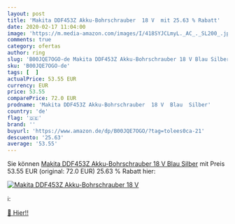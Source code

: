 ```yaml
---
layout: post
title: 'Makita DDF453Z Akku-Bohrschrauber  18 V  mit 25.63 % Rabatt'
date: 2020-02-17 11:04:00
image: 'https://m.media-amazon.com/images/I/418SYJCLmyL._AC_._SL200_.jpg'
comments: true
category: ofertas
author: ring
slug: 'B00JQE7OGO-de Makita DDF453Z Akku-Bohrschrauber 18 V Blau Silber'
sku: 'B00JQE7OGO-de'
tags: [  ]
actualPrice: 53.55 EUR
currency: EUR
price: 53.55
comparePrice: 72.0 EUR
prodname: 'Makita DDF453Z Akku-Bohrschrauber  18 V  Blau  Silber'
country: 'de'
flag: '🇩🇪'
brand: ''
buyurl: 'https://www.amazon.de/dp/B00JQE7OGO/?tag=tolees0ca-21'
descuento: '25.63'
average: '53.55'
---
```


Sie können [Makita DDF453Z Akku-Bohrschrauber  18 V  Blau  Silber](https://www.amazon.de/dp/B00JQE7OGO/?tag=tolees0ca-21) mit Preis 53.55 EUR (original: 72.0 EUR) 25.63 % Rabatt hier:

[![Makita DDF453Z Akku-Bohrschrauber  18 V ](https://m.media-amazon.com/images/I/418SYJCLmyL._AC_._SL200_.jpg)](https://www.amazon.de/dp/B00JQE7OGO/?tag=tolees0ca-21)

ℹ️:


[🛒 Hier!!](https://www.amazon.de/dp/B00JQE7OGO/?tag=tolees0ca-21)
